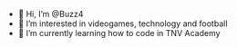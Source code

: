 - 👋 Hi, I’m @Buzz4
- 👀 I’m interested in videogames, technology and football
- 🌱 I’m currently learning how to code in TNV Academy

<!---
Buzz4/Buzz4 is a ✨ special ✨ repository because its `README.md` (this file) appears on your GitHub profile.
You can click the Preview link to take a look at your changes.
--->
